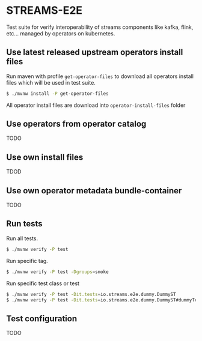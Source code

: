 # STREAMS-E2E

Test suite for verify interoperability of streams components like kafka, flink, etc... managed by operators on kubernetes.

## Use latest released upstream operators install files
Run maven with profile `get-operator-files` to download all operators install files which will be used in test suite.

```bash
$ ./mvnw install -P get-operator-files
```
All operator install files are download into `operator-install-files` folder

## Use operators from operator catalog
TODO

## Use own install files
TDOD

## Use own operator metadata bundle-container
TODO

## Run tests
Run all tests.
```bash
$ ./mvnw verify -P test
```

Run specific tag.
```bash
$ ./mvnw verify -P test -Dgroups=smoke
```

Run specific test class or test
```bash
$ ./mvnw verify -P test -Dit.tests=io.streams.e2e.dummy.DummyST
$ ./mvnw verify -P test -Dit.tests=io.streams.e2e.dummy.DummyST#dummyTest
```

## Test configuration
TODO
